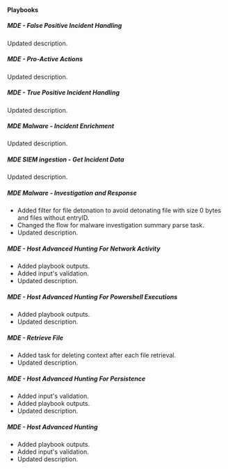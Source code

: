 
#### Playbooks
##### MDE - False Positive Incident Handling
Updated description.

##### MDE - Pro-Active Actions
Updated description.

##### MDE - True Positive Incident Handling
Updated description.

##### MDE Malware - Incident Enrichment
Updated description.

##### MDE SIEM ingestion - Get Incident Data
Updated description.

##### MDE Malware - Investigation and Response
- Added filter for file detonation to avoid detonating file with size 0 bytes and files without entryID.
- Changed the flow for malware investigation summary parse task.
- Updated description.
##### MDE - Host Advanced Hunting For Network Activity
- Added playbook outputs.
- Added input's validation.
- Updated description.
##### MDE - Host Advanced Hunting For Powershell Executions
- Added playbook outputs.
- Updated description.
##### MDE - Retrieve File
- Added task for deleting context after each file retrieval.
- Updated description.
##### MDE - Host Advanced Hunting For Persistence
- Added input's validation.
- Added playbook outputs.
- Updated description.
##### MDE - Host Advanced Hunting
- Added playbook outputs.
- Added input's validation.
- Updated description.
